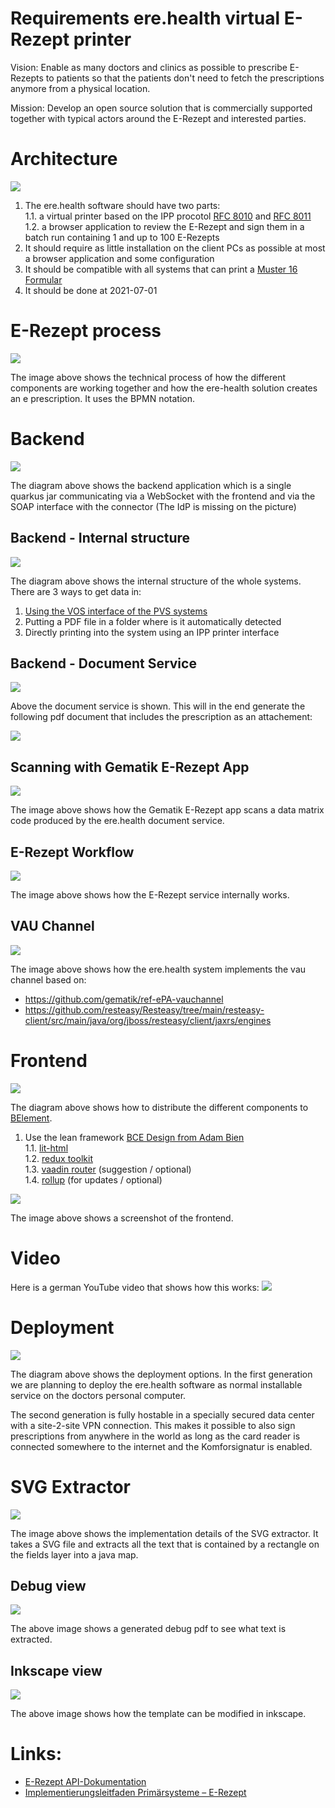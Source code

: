# Requirements ere.health virtual E-Rezept printer

Vision: Enable as many doctors and clinics as possible to prescribe E-Rezepts to patients so that the patients don't need to fetch the prescriptions anymore from a physical location.

Mission: Develop an open source solution that is commercially supported together with typical actors around the E-Rezept and interested parties.

# Architecture

![](img/overview.png)

 1. The ere.health software should have two parts:  
   1.1. a virtual printer based on the IPP procotol [RFC 8010](https://tools.ietf.org/html/rfc8010) and [RFC 8011](https://tools.ietf.org/html/rfc8011)  
   1.2. a browser application to review the E-Rezept and sign them in a batch run containing 1 and up to 100 E-Rezepts
 2. It should require as little installation on the client PCs as possible at most a browser application and some configuration
 3. It should be compatible with all systems that can print a [Muster 16 Formular](https://www.kbv.de/html/27760.php)
 4. It should be done at 2021-07-01

# E-Rezept process

![](img/ere-health-e-rezept-process.png)

The image above shows the technical process of how the different components are working together and how the ere-health solution creates an e prescription. It uses the BPMN notation.

# Backend

![](img/ere-health-jar.png)

The diagram above shows the backend application which is a single quarkus jar communicating via a WebSocket with the frontend and via the SOAP interface with the connector (The IdP is missing on the picture)

## Backend - Internal structure

![](img/internal-structure.png)

The diagram above shows the internal structure of the whole systems. There are 3 ways to get data in:

 1. [Using the VOS interface of the PVS systems](https://www.kbv.de/media/sp/KBV_ITA_VGEX_SST_Festlegung_VOS_V1.10.010.pdf)
 2. Putting a PDF file in a folder where is it automatically detected
 3. Directly printing into the system using an IPP printer interface

## Backend - Document Service

![](img/document-service.png)

Above the document service is shown. This will in the end generate the following pdf document that includes the prescription as an attachement:

![](img/e-rezept-pdf.png)

## Scanning with Gematik E-Rezept App

![](img/gematik-e-rezept-app-ere-health.jpg)

The image above shows how the Gematik E-Rezept app scans a data matrix code produced by the ere.health document service.

## E-Rezept Workflow

![](img/e-rezept-workflow.png)

The image above shows how the E-Rezept service internally works.

## VAU Channel

![](img/vau-channel.png)

The image above shows how the ere.health system implements the vau channel based on:

 * https://github.com/gematik/ref-ePA-vauchannel
 * https://github.com/resteasy/Resteasy/tree/main/resteasy-client/src/main/java/org/jboss/resteasy/client/jaxrs/engines


# Frontend

![](img/bce-design-frontend.png)

The diagram above shows how to distribute the different components to [BElement](https://github.com/AdamBien/bce.design/blob/main/app/src/BElement.js).

 1. Use the lean framework [BCE Design from Adam Bien](https://github.com/AdamBien/bce.design)  
   1.1. [lit-html](https://lit-html.polymer-project.org)  
   1.2. [redux toolkit](https://redux-toolkit.js.org)  
   1.3. [vaadin router](https://vaadin.com/router) (suggestion / optional)  
   1.4. [rollup](https://rollupjs.org/) (for updates / optional)  

![](img/frontend.png)

The image above shows a screenshot of the frontend.

# Video

Here is a german YouTube video that shows how this works: 
[![](img/youtube-video.png)](https://www.youtube.com/watch?v=hZv7yRhEbSU )


# Deployment

![](img/deployment.png)

The diagram above shows the deployment options. In the first generation we are planning to deploy the ere.health software as normal installable service on the doctors personal computer.

The second generation is fully hostable in a specially secured data center with a site-2-site VPN connection. This makes it possible to also sign prescriptions from anywhere in the world as long as the card reader is connected somewhere to the internet and the Komforsignatur is enabled.

# SVG Extractor

![](img/svg-extractor.png)

The image above shows the implementation details of the SVG extractor. It takes a SVG file and extracts all the text that is contained by a rectangle on the fields layer into a java map.

## Debug view

![](img/Extractor-Debug-Rectangles.png)

The above image shows a generated debug pdf to see what text is extracted.

## Inkscape view

![](img/Inkscape-Templates.png)

The above image shows how the template can be modified in inkscape.


# Links:

 * [E-Rezept API-Dokumentation](https://github.com/gematik/api-erp)
 * [Implementierungs­­leitfaden Primär­­systeme – E-Rezept](https://fachportal.gematik.de/fileadmin/Fachportal/Downloadcenter/Implementierungsleitfaeden/gemILF_PS_eRp_V1.2.0.pdf)
